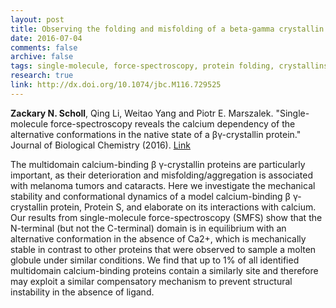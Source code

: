 ```yaml
---
layout: post
title: Observing the folding and misfolding of a beta-gamma crystallin protein
date: 2016-07-04
comments: false
archive: false
tags: single-molecule, force-spectroscopy, protein folding, crystallins
research: true
link: http://dx.doi.org/10.1074/jbc.M116.729525
---
```


<p>
<b>Zackary N. Scholl</b>, Qing Li, Weitao Yang and Piotr E. Marszalek. "Single-molecule force-spectroscopy reveals the calcium dependency of the alternative conformations in the native state of a βγ-crystallin protein." Journal of Biological Chemistry (2016). <a href="http://dx.doi.org/10.1074/jbc.M116.729525">Link</a>
</p>
<p class="lead">The multidomain calcium-binding β γ-crystallin proteins are particularly important, as their deterioration and misfolding/aggregation is associated with melanoma tumors and cataracts. Here we investigate the mechanical stability and conformational dynamics of a model calcium-binding β γ-crystallin protein, Protein S, and elaborate on its interactions with calcium. Our results from single-molecule force-spectroscopy (SMFS) show that the N-terminal (but not the C-terminal) domain is in equilibrium with an alternative conformation in the absence of Ca2+, which is mechanically stable in contrast to other proteins that were observed to sample a molten globule under similar conditions. We find that up to 1% of all identified multidomain calcium-binding proteins contain a similarly site and therefore may exploit a similar compensatory mechanism to prevent structural instability in the absence of ligand.</p>

<!-- <div class="col-sm-12">
    <p align="center">
<img src="{{ "/assets/images/fe_detection.jpg" | prepend: site.url }}" alt="Force-spectroscopy resolves the origin of polydA stretching transitions" class="img-rounded img-responsive">
    </p>
</div>



<p>Automation can be accomplished using an algorithm that triages usable force–extension recordings quickly with positive and negative selection. We implemented an algorithm based on the windowed fast Fourier transform of force–extension traces that identifies peaks using force–extension regimes to correctly identify usable recordings from proteins composed of repeated domains. </p>



<p>This algorithm excels as a real-time diagnostic because it involves <30 ms computational time, has high sensitivity and specificity, and efficiently detects weak unfolding events. We used the statistics provided by the automated procedure to clearly demonstrate the properties of molecular adhesion and how these properties change with differences in the cantilever tip and protein functional groups and protein age.</p>
 -->
